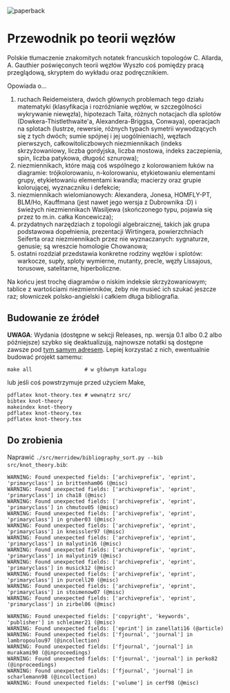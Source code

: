 ![paperback](https://i.imgur.com/EyZXqrD.jpg)
# Przewodnik po teorii węzłów
Polskie tłumaczenie znakomitych notatek francuskich topologów C. Allarda, A. Gauthier poświęconych teorii węzłów
Wyszło coś pomiędzy pracą przeglądową, skryptem do wykładu oraz podręcznikiem.

Opowiada o...
1. ruchach Reidemeistera, dwóch głównych problemach tego działu matematyki (klasyfikacja i rozróżnianie węzłów, w szczególności wykrywanie niewęzła), hipotezach Taita, różnych notacjach dla splotów (Dowkera-Thistlethwaite'a, Alexandera-Briggsa, Conwaya), operacjach na splotach (lustrze, rewersie, różnych typach symetrii wywodzących się z tych dwóch; sumie spójnej i jej uogólnieniach), węzłach pierwszych, całkowitoliczbowych niezmiennikach (indeks skrzyżowaniowy, liczba gordyjska, liczba mostowa, indeks zaczepienia, spin, liczba patykowa, długość sznurowa);
2. niezmiennikach, które mają coś wspólnego z kolorowaniem łuków na diagramie: trójkolorowaniu, n-kolorowaniu, etykietowaniu elementami grupy, etykietowaniu elementami kwandla; macierzy oraz grupie kolorującej, wyznaczniku i defekcie;
3. niezmiennikach wielomianowych: Alexandera, Jonesa, HOMFLY-PT, BLM/Ho, Kauffmana (jest nawet jego wersja z Dubrownika :D) i świeżych niezmiennikach Wasiljewa (skończonego typu, pojawia się przez to m.in. całka Koncewicza);
4. przydatnych narzędziach z topologii algebraicznej, takich jak grupa podstawowa dopełnienia, prezentacji Wirtingera, powierzchniach Seiferta oraz niezmiennikach przez nie wyznaczanych: sygnaturze, genusie; są wreszcie homologie Chowanowa;
5. ostatni rozdział przedstawia konkretne rodziny węzłów i splotów: warkocze, supły, sploty wymierne, mutanty, precle, węzły Lissajous, torusowe, satelitarne, hiperboliczne.

Na końcu jest trochę diagramów o niskim indeksie skrzyżowaniowym; tablice z wartościami niezmienników, żeby nie musieć ich szukać jeszcze raz; słowniczek polsko-angielski i całkiem długa bibliografia.

## Budowanie ze źródeł

**UWAGA**: Wydania (dostępne w sekcji Releases, np. wersja 0.1 albo 0.2 albo późniejsze) szybko się deaktualizują, najnowsze notatki są dostępne zawsze pod [tym samym adresem](http://www.math.uni.wroc.pl/~s265342/files/knot-theory.pdf).
Lepiej korzystać z nich, ewentualnie budować projekt samemu:
```
make all                 # w głównym katalogu
```
lub jeśli coś powstrzymuje przed użyciem Make,
```
pdflatex knot-theory.tex # wewnątrz src/
bibtex knot-theory
makeindex knot-theory
pdflatex knot-theory.tex
pdflatex knot-theory.tex
```

## Do zrobienia
Naprawić `./src/merridew/bibliography_sort.py --bib src/knot_theory.bib`:
```
WARNING: Found unexpected fields: ['archiveprefix', 'eprint', 'primaryclass'] in brittenham06 (@misc)
WARNING: Found unexpected fields: ['archiveprefix', 'eprint', 'primaryclass'] in cha18 (@misc)
WARNING: Found unexpected fields: ['archiveprefix', 'eprint', 'primaryclass'] in chmutov05 (@misc)
WARNING: Found unexpected fields: ['archiveprefix', 'eprint', 'primaryclass'] in gruber03 (@misc)
WARNING: Found unexpected fields: ['archiveprefix', 'eprint', 'primaryclass'] in kneissler97 (@misc)
WARNING: Found unexpected fields: ['archiveprefix', 'eprint', 'primaryclass'] in malyutin16 (@misc)
WARNING: Found unexpected fields: ['archiveprefix', 'eprint', 'primaryclass'] in malyutin19 (@misc)
WARNING: Found unexpected fields: ['archiveprefix', 'eprint', 'primaryclass'] in musick12 (@misc)
WARNING: Found unexpected fields: ['archiveprefix', 'eprint', 'primaryclass'] in purcell20 (@misc)
WARNING: Found unexpected fields: ['archiveprefix', 'eprint', 'primaryclass'] in stoimenow07 (@misc)
WARNING: Found unexpected fields: ['archiveprefix', 'eprint', 'primaryclass'] in zirbel06 (@misc)

WARNING: Found unexpected fields: ['copyright', 'keywords', 'publisher'] in schleimer21 (@misc)
WARNING: Found unexpected fields: ['eprint'] in zanellati16 (@article)
WARNING: Found unexpected fields: ['fjournal', 'journal'] in lambropoulou97 (@incollection)
WARNING: Found unexpected fields: ['fjournal', 'journal'] in murakami90 (@inproceedings)
WARNING: Found unexpected fields: ['fjournal', 'journal'] in perko82 (@inproceedings)
WARNING: Found unexpected fields: ['fjournal', 'journal'] in scharlemann98 (@incollection)
WARNING: Found unexpected fields: ['volume'] in cerf98 (@misc)
```